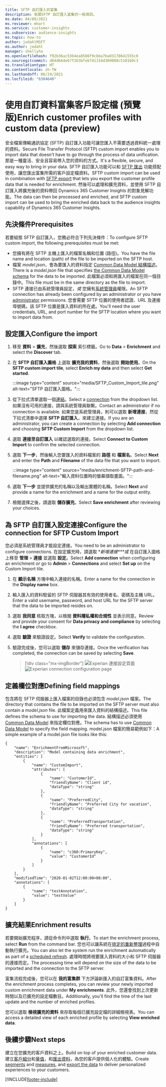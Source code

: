 ```yaml
---
title: SFTP 自訂匯入的富集
description: 有關SFTP 自訂匯入富集的一般資訊。
ms.date: 04/09/2021
ms.reviewer: mhart
ms.service: customer-insights
ms.subservice: audience-insights
ms.topic: how-to
author: jodahlMSFT
ms.author: jodahl
manager: shellyha
ms.openlocfilehash: f92b36ac5364ea8586f9cbba7ba03178641555c0
ms.sourcegitcommit: d84d664e67f263bfeb741154d309088c5101b9c3
ms.translationtype: HT
ms.contentlocale: zh-TW
ms.lasthandoff: 06/24/2021
ms.locfileid: "6304640"
---
```

# <a name="enrich-customer-profiles-with-custom-data-preview"></a><span data-ttu-id="4c2c3-103">使用自訂資料富集客戶設定檔 (預覽版)</span><span class="sxs-lookup"><span data-stu-id="4c2c3-103">Enrich customer profiles with custom data (preview)</span></span>

<span data-ttu-id="4c2c3-104">安全檔案傳輸通訊協定 (SFTP) 自訂匯入功能可讓您匯入不需要透過資料統一處理的資料。</span><span class="sxs-lookup"><span data-stu-id="4c2c3-104">Secure File Transfer Protocol (SFTP) custom import enables you to import data that doesn't have to go through the process of data unification.</span></span> <span data-ttu-id="4c2c3-105">那是一種靈活、安全且容易帶入您的資料的方式。</span><span class="sxs-lookup"><span data-stu-id="4c2c3-105">It's a flexible, secure, and easy way to bring in your data.</span></span> <span data-ttu-id="4c2c3-106">SFTP 自訂匯入功能可以和 [SFTP 匯出](export-sftp.md) 功能搭配使用，讓您匯出富集所需的客戶設定檔資料。</span><span class="sxs-lookup"><span data-stu-id="4c2c3-106">SFTP custom import can be used in combination with [SFTP export](export-sftp.md) that lets you export the customer profile data that is needed for enrichment.</span></span> <span data-ttu-id="4c2c3-107">然後可以處理和擴充資料，並使用 SFTP 自訂匯入將擴充後的資料帶回 Dynamics 365 Customer Insights 的對象見解功能。</span><span class="sxs-lookup"><span data-stu-id="4c2c3-107">The data can then be processed and enriched, and SFTP custom import can be used to bring the enriched data back to the audience insights capability of Dynamics 365 Customer Insights.</span></span>

## <a name="prerequisites"></a><span data-ttu-id="4c2c3-108">先決條件</span><span class="sxs-lookup"><span data-stu-id="4c2c3-108">Prerequisites</span></span>

<span data-ttu-id="4c2c3-109">若要組態 SFTP 自訂匯入，您務必符合下列先決條件：</span><span class="sxs-lookup"><span data-stu-id="4c2c3-109">To configure SFTP custom import, the following prerequisites must be met:</span></span>

- <span data-ttu-id="4c2c3-110">您擁有將在 SFTP 主機上匯入的檔案名稱和位置 (路徑)。</span><span class="sxs-lookup"><span data-stu-id="4c2c3-110">You have the file name and location (path) of the file to be imported on the SFTP host.</span></span>
- <span data-ttu-id="4c2c3-111">檔案 *model.json*，會為要匯入的資料指定 [Common Data Model 結構描述](/common-data-model/)。</span><span class="sxs-lookup"><span data-stu-id="4c2c3-111">There is a *model.json* file that specifies [the Common Data Model schema](/common-data-model/) for the data to be imported.</span></span> <span data-ttu-id="4c2c3-112">此檔案必須和將匯入的檔案在同一個目錄中。</span><span class="sxs-lookup"><span data-stu-id="4c2c3-112">This file must be in the same directory as the file to import.</span></span>
- <span data-ttu-id="4c2c3-113">SFTP 連接已由系統管理員設定，*或* 您擁有[系統管理員](permissions.md#administrator)權限。</span><span class="sxs-lookup"><span data-stu-id="4c2c3-113">An SFTP connection has already been configured by an administrator *or* you have [administrator](permissions.md#administrator) permissions.</span></span> <span data-ttu-id="4c2c3-114">您會需要 SFTP 位置的使用者認證、URL 及連接埠號碼，該 SFTP 位置是匯入資料的所在處。</span><span class="sxs-lookup"><span data-stu-id="4c2c3-114">You'll need the user credentials, URL, and port number for the SFTP location where you want to import data from.</span></span>


## <a name="configure-the-import"></a><span data-ttu-id="4c2c3-115">設定匯入</span><span class="sxs-lookup"><span data-stu-id="4c2c3-115">Configure the import</span></span>

1. <span data-ttu-id="4c2c3-116">移至 **資料** > **擴充**，然後選取 **探索** 索引標籤。</span><span class="sxs-lookup"><span data-stu-id="4c2c3-116">Go to **Data** > **Enrichment** and select the **Discover** tab.</span></span>

1. <span data-ttu-id="4c2c3-117">在 **SFTP 自訂匯入圖格** 上選取 **擴充我的資料**，然後選取 **開始使用**。</span><span class="sxs-lookup"><span data-stu-id="4c2c3-117">On the **SFTP custom import tile**, select **Enrich my data** and then select **Get started**.</span></span>

   :::image type="content" source="media/SFTP_Custom_Import_tile.png" alt-text="SFTP 自訂匯入圖格。":::

1. <span data-ttu-id="4c2c3-119">從下拉式清單選取一個[連結](connections.md)。</span><span class="sxs-lookup"><span data-stu-id="4c2c3-119">Select a [connection](connections.md) from the dropdown list.</span></span> <span data-ttu-id="4c2c3-120">如果沒有可用的連接，請與系統管理員聯繫。</span><span class="sxs-lookup"><span data-stu-id="4c2c3-120">Contact an administrator if no connection is available.</span></span> <span data-ttu-id="4c2c3-121">如果您是系統管理員，則可以選取 **新增連接**，然從下拉式清單中選擇 **SFTP 自訂匯入**，來建立連接。</span><span class="sxs-lookup"><span data-stu-id="4c2c3-121">If you are an administrator, you can create a connection by selecting **Add connection** and choosing **SFTP Custom Import** from the dropdown list.</span></span>

1. <span data-ttu-id="4c2c3-122">選取 **連接至自訂匯入** 以確認選取的連接。</span><span class="sxs-lookup"><span data-stu-id="4c2c3-122">Select **Connect to Custom Import** to confirm the selected connection.</span></span>

1.  <span data-ttu-id="4c2c3-123">選取 **下一步**，然後輸入您要匯入的資料檔案的 **路徑** 和 **檔案名**。</span><span class="sxs-lookup"><span data-stu-id="4c2c3-123">Select **Next** and enter the **Path** and **Filename** of the data file that you want to import.</span></span>

    :::image type="content" source="media/enrichment-SFTP-path-and-filename.png" alt-text="輸入資料位置時的螢幕擷取畫面。":::

1. <span data-ttu-id="4c2c3-125">選取 **下一步** 並提供擴充的名稱以及輸出實體的名稱。</span><span class="sxs-lookup"><span data-stu-id="4c2c3-125">Select **Next** and provide a name for the enrichment and a name for the output entity.</span></span> 

1. <span data-ttu-id="4c2c3-126">檢閱選擇之後，請選取 **儲存擴充**。</span><span class="sxs-lookup"><span data-stu-id="4c2c3-126">Select **Save enrichment** after reviewing your choices.</span></span>

## <a name="configure-the-connection-for-sftp-custom-import"></a><span data-ttu-id="4c2c3-127">為 SFTP 自訂匯入設定連接</span><span class="sxs-lookup"><span data-stu-id="4c2c3-127">Configure the connection for SFTP Custom Import</span></span> 

<span data-ttu-id="4c2c3-128">您必須是系統管理員才能設定連接。</span><span class="sxs-lookup"><span data-stu-id="4c2c3-128">You need to be an administrator to configure connections.</span></span> <span data-ttu-id="4c2c3-129">在設定擴充時，請選取 \**新增連接\*\*\*或* 在自訂匯入圖格上移至 **管理** > **連接** 並選取 **設定**。</span><span class="sxs-lookup"><span data-stu-id="4c2c3-129">Select **Add connection** when configuring an enrichment *or* go to **Admin** > **Connections** and select **Set up** on the Custom Import tile.</span></span>

1. <span data-ttu-id="4c2c3-130">在 **顯示名稱** 方塊中輸入連接的名稱。</span><span class="sxs-lookup"><span data-stu-id="4c2c3-130">Enter a name for the connection in the **Display name** box.</span></span>

1. <span data-ttu-id="4c2c3-131">輸入匯入的資料駐留的 SFTP 伺服器其有效的使用者名、密碼及主機 URL。</span><span class="sxs-lookup"><span data-stu-id="4c2c3-131">Enter a valid username, password, and host URL for the SFTP server that the data to be imported resides on.</span></span>

1. <span data-ttu-id="4c2c3-132">選取 **我同意** 核取方塊，以檢閱 **資料隱私權和合規性** 並表示同意。</span><span class="sxs-lookup"><span data-stu-id="4c2c3-132">Review and provide your consent for **Data privacy and compliance** by selecting the **I agree** checkbox.</span></span>

1. <span data-ttu-id="4c2c3-133">選取 **驗證** 來驗證設定。</span><span class="sxs-lookup"><span data-stu-id="4c2c3-133">Select **Verify** to validate the configuration.</span></span>

1. <span data-ttu-id="4c2c3-134">驗證完成後，您可以選取 **儲存** 來儲存連接。</span><span class="sxs-lookup"><span data-stu-id="4c2c3-134">Once the verification has completed, the connection can be saved by selecting **Save**.</span></span>

   > [!div class="mx-imgBorder"]
   > <span data-ttu-id="4c2c3-135">![Experian 連接設定頁面](media/enrichment-SFTP-connection.png "Experian 連接設定頁面")</span><span class="sxs-lookup"><span data-stu-id="4c2c3-135">![Experian connection configuration page](media/enrichment-SFTP-connection.png "Experian connection configuration page")</span></span>


## <a name="defining-field-mappings"></a><span data-ttu-id="4c2c3-136">定義欄位對應</span><span class="sxs-lookup"><span data-stu-id="4c2c3-136">Defining field mappings</span></span> 

<span data-ttu-id="4c2c3-137">包含將在 SFTP 伺服器上匯入檔案的目錄也必須包含 *model.json* 檔案。</span><span class="sxs-lookup"><span data-stu-id="4c2c3-137">The directory that contains the file to be imported on the SFTP server must also contain a *model.json* file.</span></span> <span data-ttu-id="4c2c3-138">此檔案定義用來匯入資料的結構描述。</span><span class="sxs-lookup"><span data-stu-id="4c2c3-138">This file defines the schema to use for importing the data.</span></span> <span data-ttu-id="4c2c3-139">結構描述必須使用 [Common Data Model](/common-data-model/) 來指定欄位對應。</span><span class="sxs-lookup"><span data-stu-id="4c2c3-139">The schema has to use [Common Data Model](/common-data-model/) to specify the field mapping.</span></span> <span data-ttu-id="4c2c3-140">model.json 檔案的簡易範例如下：</span><span class="sxs-lookup"><span data-stu-id="4c2c3-140">A simple example of a model.json file looks like this:</span></span>

```
{
    "name": "EnrichmentFromMicrosoft",
    "description": "Model containing data enrichment",
    "entities": [
        {
            "name": "CustomImport",
            "attributes": [
                {
                    "name": "CustomerId",
                    "friendlyName": "Client id",
                    "dataType": "string"
                },
                {
                    "name": "PreferredCity",
                    "friendlyName": "Preferred City for vacation",
                    "dataType": "string"
                },
                {
                    "name": "PreferredTransportation",
                    "friendlyName": "Preferred transportation",
                    "dataType": "string"
                }
            ],
            "annotations": [
                {
                    "name": "c360:PrimaryKey",
                    "value": "CustomerId"
                }
            ]
        }
    ],
    "modifiedTime": "2020-01-02T12:00:00+08:00",
    "annotations": [
        {
            "name": "testAnnotation",
            "value": "testValue"
        }
    ]
}
```

## <a name="enrichment-results"></a><span data-ttu-id="4c2c3-141">擴充結果</span><span class="sxs-lookup"><span data-stu-id="4c2c3-141">Enrichment results</span></span>

<span data-ttu-id="4c2c3-142">若要開始擴充程序，請從命令列中選取 **執行**。</span><span class="sxs-lookup"><span data-stu-id="4c2c3-142">To start the enrichment process, select **Run** from the command bar.</span></span> <span data-ttu-id="4c2c3-143">您也可以讓系統在[排定的重新整理](system.md#schedule-tab)過程中自動執行擴充。</span><span class="sxs-lookup"><span data-stu-id="4c2c3-143">You can also let the system run the enrichment automatically as part of a [scheduled refresh](system.md#schedule-tab).</span></span> <span data-ttu-id="4c2c3-144">處理時間將視要匯入資料的大小和 SFTP 伺服器的連接而定。</span><span class="sxs-lookup"><span data-stu-id="4c2c3-144">The processing time will depend on the size of the data to be imported and the connection to the SFTP server.</span></span>

<span data-ttu-id="4c2c3-145">富集流程完成後，您可以在 **我的富集群** 下方評論新匯入的自訂富集資料。</span><span class="sxs-lookup"><span data-stu-id="4c2c3-145">After the enrichment process completes, you can review your newly imported custom enrichment data under **My enrichments**.</span></span> <span data-ttu-id="4c2c3-146">此外，您還會找到上次更新時間以及已擴充的設定檔數目。</span><span class="sxs-lookup"><span data-stu-id="4c2c3-146">Additionally, you'll find the time of the last update and the number of enriched profiles.</span></span>

<span data-ttu-id="4c2c3-147">您可以選取 **檢視擴充的資料** 來存取每個已擴充設定檔的詳細檢視表。</span><span class="sxs-lookup"><span data-stu-id="4c2c3-147">You can access a detailed view of each enriched profile by selecting **View enriched data**.</span></span>

## <a name="next-steps"></a><span data-ttu-id="4c2c3-148">後續步驟</span><span class="sxs-lookup"><span data-stu-id="4c2c3-148">Next steps</span></span>

<span data-ttu-id="4c2c3-149">建立在您擴充的客戶資料之上。</span><span class="sxs-lookup"><span data-stu-id="4c2c3-149">Build on top of your enriched customer data.</span></span> <span data-ttu-id="4c2c3-150">建立[客戶細分](segments.md)和[量值](measures.md)，和[匯出資料](export-destinations.md)，為您的客戶提供個人化的體驗。</span><span class="sxs-lookup"><span data-stu-id="4c2c3-150">Create [segments](segments.md) and [measures](measures.md), and [export the data](export-destinations.md) to deliver personalized experiences to your customers.</span></span>

[!INCLUDE[footer-include](../includes/footer-banner.md)]
